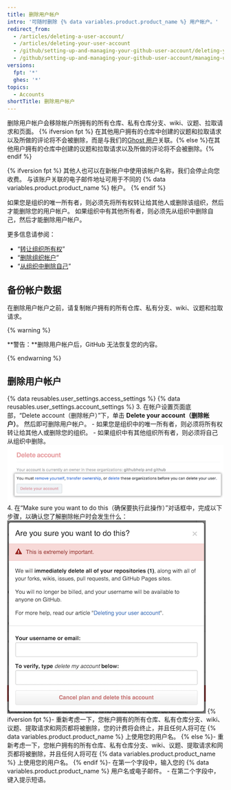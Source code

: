 ```yaml
---
title: 删除用户帐户
intro: '可随时删除 {% data variables.product.product_name %} 用户帐户。'
redirect_from:
  - /articles/deleting-a-user-account/
  - /articles/deleting-your-user-account
  - /github/setting-up-and-managing-your-github-user-account/deleting-your-user-account
  - /github/setting-up-and-managing-your-github-user-account/managing-user-account-settings/deleting-your-user-account
versions:
  fpt: '*'
  ghes: '*'
topics:
  - Accounts
shortTitle: 删除用户帐户
---
```


删除用户帐户会移除帐户所拥有的所有仓库、私有仓库分支、wiki、议题、拉取请求和页面。 {% ifversion fpt %} 在其他用户拥有的仓库中创建的议题和拉取请求以及所做的评论将不会被删除，而是与我们的[Ghost 用户](https://github.com/ghost)关联。{% else %}在其他用户拥有的仓库中创建的议题和拉取请求以及所做的评论将不会被删除。{% endif %}

{% ifversion fpt %} 其他人也可以在新帐户中使用该帐户名称，我们会停止向您收费。 与该账户关联的电子邮件地址可用于不同的 {% data variables.product.product_name %} 帐户。 {% endif %}

如果您是组织的唯一所有者，则必须先将所有权转让给其他人或删除该组织，然后才能删除您的用户帐户。 如果组织中有其他所有者，则必须先从组织中删除自己，然后才能删除用户帐户。

更多信息请参阅：
- “[转让组织所有权](/articles/transferring-organization-ownership)”
- “[删除组织帐户](/articles/deleting-an-organization-account)”
- “[从组织中删除自己](/articles/removing-yourself-from-an-organization/)”

## 备份帐户数据

在删除用户帐户之前，请复制帐户拥有的所有仓库、私有分支、wiki、议题和拉取请求。

{% warning %}

**警告：**删除用户帐户后，GitHub 无法恢复您的内容。

{% endwarning %}

## 删除用户帐户

{% data reusables.user_settings.access_settings %}
{% data reusables.user_settings.account_settings %}
3. 在帐户设置页面底部，“Delete account（删除帐户）”下，单击 **Delete your account（删除帐户）**。 然后即可删除用户帐户。
    - 如果您是组织中的唯一所有者，则必须将所有权转让给其他人或删除您的组织。
    - 如果组织中有其他组织所有者，则必须将自己从组织中删除。 ![帐户删除按钮](/assets/images/help/settings/settings-account-delete.png)
4. 在“Make sure you want to do this（确保要执行此操作）”对话框中，完成以下步骤，以确认您了解删除帐户时会发生什么： ![删除帐户确认对话框](/assets/images/help/settings/settings-account-deleteconfirm.png)
  {% ifversion fpt %}- 重新考虑一下，您帐户拥有的所有仓库、私有仓库分支、wiki、议题、提取请求和网页都将被删除，您的计费将会终止，并且任何人将可在 {% data variables.product.product_name %} 上使用您的用户名。
  {% else %}- 重新考虑一下，您帐户拥有的所有仓库、私有仓库分支、wiki、议题、提取请求和网页都将被删除，并且任何人将可在 {% data variables.product.product_name %} 上使用您的用户名。
  {% endif %}- 在第一个字段中，输入您的 {% data variables.product.product_name %} 用户名或电子邮件。
    - 在第二个字段中，键入提示短语。
